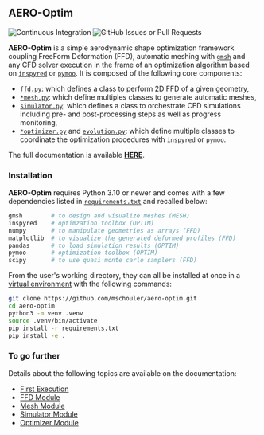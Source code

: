 ## AERO-Optim

![Continuous Integration](https://github.com/mschouler/aero-optim/actions/workflows/ci.yml/badge.svg?event=push)
![GitHub Issues or Pull Requests](https://img.shields.io/github/issues-pr/mschouler/aero-optim?style=flat&label=Pull%20Requests)

**AERO-Optim** is a simple aerodynamic shape optimization framework coupling FreeForm Deformation (FFD), automatic meshing with [`gmsh`](https://gmsh.info/doc/texinfo/gmsh.html) and any CFD solver execution in the frame of an optimization algorithm based on [`inspyred`](https://inspyred.readthedocs.io/en/latest/) or [`pymoo`](https://pymoo.org/index.html). It is composed of the following core components:

* [`ffd.py`](aero_optim/ffd/ffd.py): which defines a class to perform 2D FFD of a given geometry,
* [`*mesh.py`](aero_optim/mesh/): which define multiples classes to generate automatic meshes,
* [`simulator.py`](aero_optim/simulator/simulator.py): which defines a class to orchestrate CFD simulations including pre- and post-processing steps as well as progress monitoring,
* [`*optimizer.py`](aero_optim/optim/) and [`evolution.py`](aero_optim/optim/): which define multiple classes to coordinate the optimization procedures with `inspyred` or `pymoo`.

The full documentation is available [**HERE**](https://mschouler.github.io/aero-optim/).

### Installation
**AERO-Optim** requires Python 3.10 or newer and comes with a few dependencies listed in [`requirements.txt`](./requirements.txt) and recalled below:
```sh
gmsh        # to design and visualize meshes (MESH)
inspyred    # optimzation toolbox (OPTIM)
numpy       # to manipulate geometries as arrays (FFD)
matplotlib  # to visualize the generated deformed profiles (FFD)
pandas      # to load simulation results (OPTIM)
pymoo       # optimization toolbox (OPTIM)
scipy       # to use quasi monte carlo samplers (FFD)
```

From the user's working directory, they can all be installed at once in a [virtual environment](https://docs.python.org/3/library/venv.html) with the following commands:
```sh
git clone https://github.com/mschouler/aero-optim.git
cd aero-optim
python3 -m venv .venv
source .venv/bin/activate
pip install -r requirements.txt
pip install -e .
```

### To go further
Details about the following topics are available on the documentation:
* [First Execution](https://mschouler.github.io/aero-optim/#first-execution)
* [FFD Module](https://mschouler.github.io/aero-optim/ffd)
* [Mesh Module](https://mschouler.github.io/aero-optim/mesh)
* [Simulator Module](https://mschouler.github.io/aero-optim/simulator)
* [Optimizer Module](https://mschouler.github.io/aero-optim/optimizer)